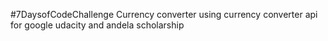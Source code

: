 #7DaysofCodeChallenge
Currency converter using currency converter api for google udacity and andela scholarship
